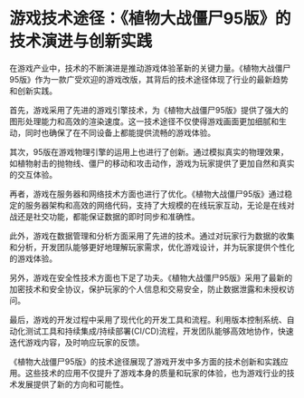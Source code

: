 # 游戏技术途径：《植物大战僵尸95版》的技术演进与创新实践

在游戏产业中，技术的不断演进是推动游戏体验革新的关键力量。《植物大战僵尸95版》作为一款广受欢迎的游戏改版，其背后的技术途径体现了行业的最新趋势和创新实践。

首先，游戏采用了先进的游戏引擎技术，为《植物大战僵尸95版》提供了强大的图形处理能力和高效的渲染速度。这一技术途径不仅使得游戏画面更加细腻和生动，同时也确保了在不同设备上都能提供流畅的游戏体验。

其次，95版在游戏物理引擎的运用上也进行了创新。通过模拟真实的物理效果，如植物射击的抛物线、僵尸的移动和攻击动作，游戏为玩家提供了更加自然和真实的交互体验。

再者，游戏在服务器和网络技术方面也进行了优化。《植物大战僵尸95版》通过稳定的服务器架构和高效的网络代码，支持了大规模的在线玩家互动，无论是在线对战还是社交功能，都能保证数据的即时同步和准确性。

此外，游戏在数据管理和分析方面采用了先进的技术。通过对玩家行为数据的收集和分析，开发团队能够更好地理解玩家需求，优化游戏设计，并为玩家提供个性化的游戏体验。

另外，游戏在安全性技术方面也下足了功夫。《植物大战僵尸95版》采用了最新的加密技术和安全协议，保护玩家的个人信息和交易安全，防止数据泄露和未授权访问。

最后，游戏的开发过程中采用了现代化的开发工具和流程。利用版本控制系统、自动化测试工具和持续集成/持续部署(CI/CD)流程，开发团队能够高效地协作，快速迭代游戏内容，及时响应玩家的反馈。

《植物大战僵尸95版》的技术途径展现了游戏开发中多方面的技术创新和实践应用。这些技术的应用不仅提升了游戏本身的质量和玩家的体验，也为游戏行业的技术发展提供了新的方向和可能性。